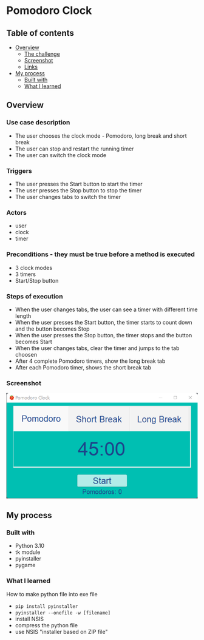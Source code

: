 # Pomodoro Clock

## Table of contents

- [Overview](#overview)
  - [The challenge](#the-challenge)
  - [Screenshot](#screenshot)
  - [Links](#links)
- [My process](#my-process)
  - [Built with](#built-with)
  - [What I learned](#what-i-learned)

## Overview

### Use case description

- The user chooses the clock mode - Pomodoro, long break and short break
- The user can stop and restart the running timer
- The user can switch the clock mode

### Triggers

- The user presses the Start button to start the timer
- The user presses the Stop button to stop the timer
- The user changes tabs to switch the timer

### Actors

- user
- clock
- timer

### Preconditions - they must be true before a method is executed

- 3 clock modes
- 3 timers
- Start/Stop button

### Steps of execution

- When the user changes tabs, the user can see a timer with different time length
- When the user presses the Start button, the timer starts to count down and the button becomes Stop
- When the user presses the Stop button, the timer stops and the button becomes Start
- When the user changes tabs, clear the timer and jumps to the tab choosen
- After 4 complete Pomodoro timers, show the long break tab
- After each Pomodoro timer, shows the short break tab

### Screenshot

![screenshot](https://github.com/erinchocolate/build-my-own-x/blob/master/Graphic%20User%20Interface/python-pomodoro-timer/screenshot.png)

## My process

### Built with

- Python 3.10
- tk module
- pyinstaller
- pygame

### What I learned

How to make python file into exe file

- `pip install pyinstaller`
- `pyinstaller --onefile -w [filename]`
- install NSIS
- compress the python file
- use NSIS "installer based on ZIP file"
